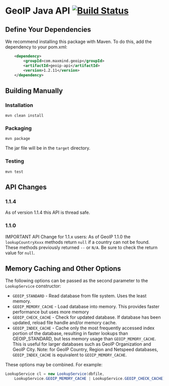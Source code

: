 # GeoIP Java API [![Build Status](https://travis-ci.org/maxmind/geoip-api-java.png?branch=master)](https://travis-ci.org/maxmind/geoip-api-java)

## Define Your Dependencies

We recommend installing this package with Maven. To do this, add the dependency to your pom.xml:

```xml
    <dependency>
        <groupId>com.maxmind.geoip</groupId>
        <artifactId>geoip-api</artifactId>
        <version>1.2.11</version>
    </dependency>
```

## Building Manually

### Installation
    mvn clean install

### Packaging
    mvn package

The jar file will be in the `target` directory.

### Testing
    mvn test

## API Changes

### 1.1.4

As of version 1.1.4 this API is thread safe.

### 1.1.0

IMPORTANT API Change for 1.1.x users: As of GeoIP 1.1.0 the
`lookupCountryXxxx` methods return `null` if a country can not be found. These
methods previously returned `--` or `N/A`. Be sure to check the return value
for `null`.


## Memory Caching and Other Options

The following options can be passed as the second parameter to the
`LookupService` constructor:

* `GEOIP_STANDARD` - Read database from file system. Uses the least memory.
* `GEOIP_MEMORY_CACHE` - Load database into memory. This provides faster
  performance but uses more memory
* `GEOIP_CHECK_CACHE` - Check for updated database.  If database has been
  updated, reload file handle and/or memory cache.
* `GEOIP_INDEX_CACHE` - Cache only the most frequently accessed index portion
  of the database, resulting in faster lookups than GEOIP_STANDARD, but less
  memory usage than `GEOIP_MEMORY_CACHE`. This is useful for larger
  databases such as GeoIP Organization and GeoIP City.  Note: for GeoIP
  Country, Region and Netspeed databases, `GEOIP_INDEX_CACHE` is equivalent
  to `GEOIP_MEMORY_CACHE`.

These options may be combined. For example:

```java
LookupService cl = new LookupService(dbfile,
    LookupService.GEOIP_MEMORY_CACHE | LookupService.GEOIP_CHECK_CACHE);
```
